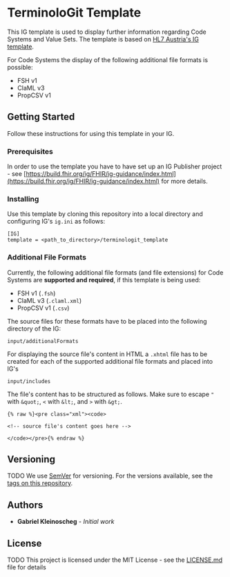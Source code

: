# TerminoloGit Template

This IG template is used to display further information regarding Code Systems and Value Sets. The template is based on [HL7 Austria's IG template](https://github.com/gabriel0316/hl7at_template).

For Code Systems the display of the following additional file formats is possible:
- FSH v1
- ClaML v3
- PropCSV v1

## Getting Started

Follow these instructions for using this template in your IG.

### Prerequisites

In order to use the template you have to have set up an IG Publisher project - see [https://build.fhir.org/ig/FHIR/ig-guidance/index.html](https://build.fhir.org/ig/FHIR/ig-guidance/index.html) for more details.

### Installing

Use this template by cloning this repository into a local directory and configuring IG's `ig.ini` as follows:

```
[IG]
template = <path_to_directory>/terminologit_template
```

### Additional File Formats

Currently, the following additional file formats (and file extensions) for Code Systems are **supported and required**, if this template is being used:
- FSH v1 (`.fsh`)
- ClaML v3 (`.claml.xml`)
- PropCSV v1 (`.csv`)

The source files for these formats have to be placed into the following directory of the IG:

```
input/additionalFormats
```

For displaying the source file's content in HTML a `.xhtml` file has to be created for each of the supported additional file formats and placed into IG's

```
input/includes
```

The file's content has to be structured as follows. Make sure to escape `"` with `&quot;`, `<` with `&lt;`, and `>` with `&gt;`.

```
{% raw %}<pre class="xml"><code>

<!-- source file's content goes here -->

</code></pre>{% endraw %}
```
## Versioning

TODO
We use [SemVer](http://semver.org/) for versioning. For the versions available, see the [tags on this repository](https://github.com/your/project/tags).

## Authors

* **Gabriel Kleinoscheg** - *Initial work*

## License

TODO
This project is licensed under the MIT License - see the [LICENSE.md](LICENSE.md) file for details

